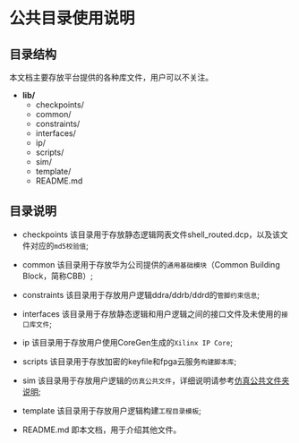 # 公共目录使用说明

## 目录结构

本文档主要存放平台提供的各种库文件，用户可以不关注。

- **lib/**
  - checkpoints/
  - common/
  - constraints/
  - interfaces/
  - ip/
  - scripts/
  - sim/
  - template/
  - README.md

## 目录说明

- checkpoints
  该目录用于存放静态逻辑网表文件shell_routed.dcp，以及该文件对应的`md5校验值`;

- common
  该目录用于存放华为公司提供的`通用基础模块`（Common Building Block，简称CBB）;

- constraints
  该目录用于存放用户逻辑ddra/ddrb/ddrd的`管脚约束信息`;

- interfaces
  该目录用于存放静态逻辑和用户逻辑之间的接口文件及未使用的`接口库文件`;

- ip
  该目录用于存放用户使用CoreGen生成的`Xilinx IP Core`;

- scripts
  该目录用于存放加密的keyfile和fpga云服务`构建脚本库`;

- sim
  该目录用于存放用户逻辑的`仿真公共文件`，详细说明请参考[仿真公共文件夹说明](./sim/readme.md);

- template
  该目录用于存放用户逻辑构建`工程目录模板`;

- README.md
  即本文档，用于介绍其他文件。

